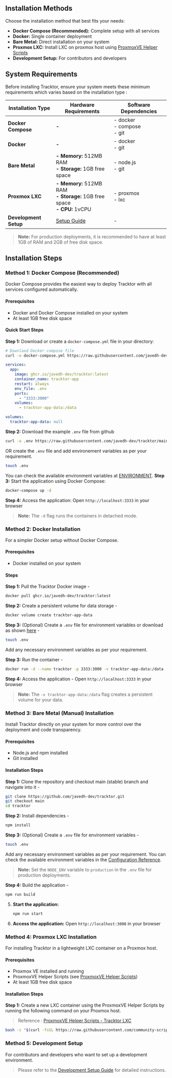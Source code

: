 ## Installation Methods

Choose the installation method that best fits your needs:

- **Docker Compose (Recommended):** Complete setup with all services
- **Docker:** Single container deployment
- **Bare Metal:** Direct installation on your system
- **Proxmox LXC:** Install LXC on proxmox host using [ProxmoxVE Helper Scripts](https://community-scripts.github.io/ProxmoxVE/)
- **Development Setup:** For contributors and developers

## System Requirements

Before installing Tracktor, ensure your system meets these minimum requirements which varies based on the installation type :

| Installation Type     | Hardware Requirements                                                        | Software Dependencies          |
| --------------------- | ---------------------------------------------------------------------------- | ------------------------------ |
| **Docker Compose**    | **-**                                                                        | - docker<br>- compose<br>- git |
| **Docker**            | **-**                                                                        | - docker<br>- git              |
| **Bare Metal**        | **- Memory:** 512MB RAM<br>**- Storage:** 1GB free space                     | - node.js<br>- git             |
| **Proxmox LXC**       | **- Memory:** 512MB RAM<br>**- Storage:** 1GB free space<br>**- CPU:** 1vCPU | - proxmox<br>- lxc             |
| **Development Setup** | [Setup Guide](/developer-guide/development/setup.html)                       | -                              |

> **Note:** For production deployments, it is recommended to have at least 1GB of RAM and 2GB of free disk space.

## Installation Steps

### Method 1: Docker Compose (Recommended)

Docker Compose provides the easiest way to deploy Tracktor with all services configured automatically.

#### Prerequisites

- Docker and Docker Compose installed on your system
- At least 1GB free disk space

#### Quick Start Steps

**Step 1:** Download or create a `docker-compose.yml` file in your directory:

```bash
# Downlaod Docker compose file
curl -o docker-compose.yml https://raw.githubusercontent.com/javedh-dev/tracktor/main/docker/docker-compose.yml
```

```yaml
services:
  app:
    image: ghcr.io/javedh-dev/tracktor:latest
    container_name: tracktor-app
    restart: always
    env_file: .env
    ports:
      - "3333:3000"
    volumes:
      - tracktor-app-data:/data

volumes:
  tracktor-app-data: null
```

**Step 2:** Download the example `.env` file from github

```bash
curl -o .env https://raw.githubusercontent.com/javedh-dev/tracktor/main/.env.example
```

OR create the `.env` file and add environement variables as per your requirement.

```bash
touch .env
```

You can check the available environment variables at [ENVIRONMENT](ENVIRONMENT.md).
**Step 3:** Start the application using Docker Compose:

```bash
docker-compose up -d
```

**Step 4:** Access the application:
Open `http://localhost:3333` in your browser

> **Note:** The `-d` flag runs the containers in detached mode.

### Method 2: Docker Installation

For a simpler Docker setup without Docker Compose.

#### Prerequisites

- Docker installed on your system

#### Steps

**Step 1:** Pull the Tracktor Docker image -

```bash
docker pull ghcr.io/javedh-dev/tracktor:latest
```

**Step 2:** Create a persistent volume for data storage -

```bash
docker volume create tracktor-app-data
```

**Step 3:** (Optional) Create a `.env` file for environment variables or download as shown [here](#method-1-docker-compose-recommended) -

```bash
touch .env
```

Add any necessary environment variables as per your requirement.

**Step 3:** Run the container -

```bash
docker run -d --name tracktor -p 3333:3000 -v tracktor-app-data:/data --env-file .env ghcr.io/javedh-dev/tracktor:latest
```

**Step 4:** Access the application -
Open `http://localhost:3333` in your browser

> **Note:** The `-v tracktor-app-data:/data` flag creates a persistent volume for your data.

### Method 3: Bare Metal (Manual) Installation

Install Tracktor directly on your system for more control over the deployment and code transparency.

#### Prerequisites

- Node.js and npm installed
- Git installed

#### Installation Steps

**Step 1:** Clone the repository and checkout main (stable) branch and navigate into it -

```bash
git clone https://github.com/javedh-dev/tracktor.git
git checkout main
cd tracktor
```

**Step 2:** Install dependencies -

```bash
npm install
```

**Step 3:** (Optional) Create a `.env` file for environment variables -

```bash
touch .env
```

Add any necessary environment variables as per your requirement. You can check the available environment variables in the [Configuration Reference](../configuration/environment-variables.md).

> **Note:** Set the `NODE_ENV` variable to `production` in the `.env` file for production deployments.

**Step 4:** Build the application -

```bash
npm run build
```

5. **Start the application:**

   ```bash
   npm run start
   ```

6. **Access the application:**
   Open `http://localhost:3000` in your browser

### Method 4: Proxmox LXC Installation

For installing Tracktor in a lightweight LXC container on a Proxmox host.

#### Prerequisites

- Proxmox VE installed and running
- ProxmoxVE Helper Scripts (see [ProxmoxVE Helper Scripts](https://community-scripts.github.io/ProxmoxVE/))
- At least 1GB free disk space

#### Installation Steps

**Step 1:** Create a new LXC container using the ProxmoxVE Helper Scripts by running the following command on your Proxmox host.

> Reference : [ProxmoxVE Helper Scripts - Tracktor LXC](https://community-scripts.github.io/ProxmoxVE/ct/tracktor/)

```bash
bash -c "$(curl -fsSL https://raw.githubusercontent.com/community-scripts/ProxmoxVED/main/ct/tracktor.sh)"
```

### Method 5: Development Setup

For contributors and developers who want to set up a development environment.

> Please refer to the [Development Setup Guide](CONTRIBUTING.md) for detailed instructions.
